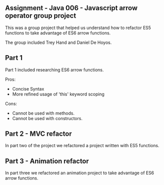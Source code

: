 
## Assignment - Java 006 - Javascript arrow operator group project


This was a group project that helped us understand how to refactor ES5 functions to take advantage of ES6 arrow functions. 

The group included Trey Hand and Daniel De Hoyos. 

## Part 1
Part 1 included researching ES6 arrow functions. 

 Pros:

 - Concise Syntax
 - More refined usage of 'this' keyword scoping 

Cons: 

 - Cannot be used with methods.
 - Cannot be used with constructors.



## Part 2 - MVC refactor 

In part two of the project we refactored a project written with ES5 functions. 

## Part 3 - Animation refactor 

In part three we refactored an animation project to take advantage of ES6 arrow functions. 


